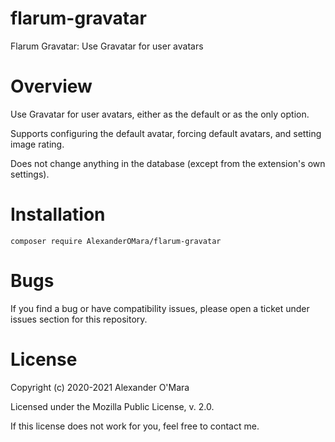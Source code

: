 # flarum-gravatar

Flarum Gravatar: Use Gravatar for user avatars


# Overview

Use Gravatar for user avatars, either as the default or as the only option.

Supports configuring the default avatar, forcing default avatars, and setting image rating.

Does not change anything in the database (except from the extension's own settings).


# Installation

```
composer require AlexanderOMara/flarum-gravatar
```


# Bugs

If you find a bug or have compatibility issues, please open a ticket under issues section for this repository.


# License

Copyright (c) 2020-2021 Alexander O'Mara

Licensed under the Mozilla Public License, v. 2.0.

If this license does not work for you, feel free to contact me.
